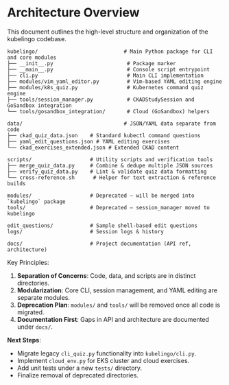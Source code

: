 # Architecture Overview

This document outlines the high-level structure and organization of the kubelingo codebase.

```
kubelingo/                            # Main Python package for CLI and core modules
├── __init__.py                        # Package marker
├── __main__.py                        # Console script entrypoint
├── cli.py                             # Main CLI implementation
├── modules/vim_yaml_editor.py         # Vim-based YAML editing engine
├── modules/k8s_quiz.py                # Kubernetes command quiz engine
├── tools/session_manager.py           # CKADStudySession and GoSandbox integration
└── tools/gosandbox_integration/       # Cloud (GoSandbox) helpers

data/                                 # JSON/YAML data separate from code
├── ckad_quiz_data.json    # Standard kubectl command questions
├── yaml_edit_questions.json # YAML editing exercises
└── ckad_exercises_extended.json # Extended CKAD content

scripts/                   # Utility scripts and verification tools
├── merge_quiz_data.py     # Combine & dedupe multiple JSON sources
├── verify_quiz_data.py    # Lint & validate quiz data formatting
└── cross-reference.sh      # Helper for text extraction & reference builds

modules/                   # Deprecated — will be merged into `kubelingo` package
tools/                     # Deprecated — session_manager moved to kubelingo

edit_questions/            # Sample shell-based edit questions
logs/                      # Session logs & history

docs/                      # Project documentation (API ref, architecture)
```  

Key Principles:
1. **Separation of Concerns**: Code, data, and scripts are in distinct directories.  
2. **Modularization**: Core CLI, session management, and YAML editing are separate modules.  
3. **Deprecation Plan**: `modules/` and `tools/` will be removed once all code is migrated.  
4. **Documentation First**: Gaps in API and architecture are documented under `docs/`.  

**Next Steps**:  
- Migrate legacy `cli_quiz.py` functionality into `kubelingo/cli.py`.  
- Implement `cloud_env.py` for EKS cluster and cloud exercises.  
- Add unit tests under a new `tests/` directory.  
- Finalize removal of deprecated directories.  